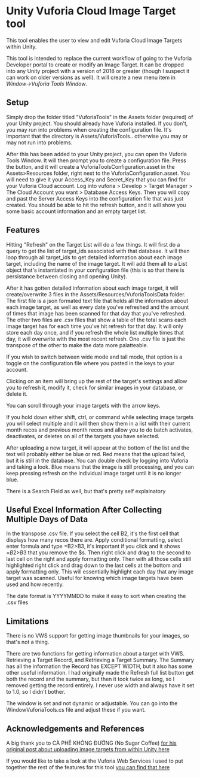 # Unity Vuforia Cloud Image Target tool

This tool enables the user to view and edit Vuforia Cloud Image Targets within Unity.

This tool is intended to replace the current workflow of going to the Vuforia Developer portal to create or modify an Image Target.  It can be dropped into any Unity project with a version of 2018 or greater (though I suspect it can work on older versions as well).  It will create a new menu item in *Window->Vuforia Tools Window*.  

## Setup
Simply drop the folder titled "VuforiaTools" in the Assets folder (required) of your Unity project. You should already have Vuforia installed. If you don't, you may run into problems when creating the configuration file. It's important that the directory is Assets/VuforiaTools.. otherwise you may or may not run into problems.

After this has been added to your Unity project, you can open the Vuforia Tools Window. It will then prompt you to create a configuration file. Press the button, and it will create a VuforiaToolsConfiguration.asset in the Assets>Resources folder, right next to the VuforiaConfiguration.asset. You will need to give it your Access_Key and Secret_Key that you can find for your Vuforia Cloud account. Log into vuforia > Develop > Target Manager > The Cloud Account you want > Database Access Keys. Then you will copy and past the Server Access Keys into the configuration file that was just created. You should be able to hit the refresh button, and it will show you some basic account information and an empty target list.

## Features
Hitting "Refresh" on the Target List will do a few things. It will first do a query to get the list of target_ids associated with that database. It will then loop through all target_ids to get detailed information about each image target, including the name of the image target. It will add them all to a List<TargetSummary> object that's instantiated in your configuration file (this is so that there is persistance between closing and opening Unity). 

After it has gotten detailed information about each image target, it will create/overwrite 3 files in the Assets/Resources/VuforiaToolsData folder. The first file is a json formated text file that holds all the information about each image target, as well as every date you've refreshed and the amount of times that image has been scanned for that day that you've refreshed. The other two files are .csv files that show a table of the total scans each image target has for each time you've hit refresh for that day. It will only store each day once, and if you refresh the whole list multiple times that day, it will overwrite with the most recent refresh. One .csv file is just the transpose of the other to make the data more palatteable. 

If you wish to switch between wide mode and tall mode, that option is a toggle on the configuration file where you pasted in the keys to your account.

Clicking on an item will bring up the rest of the target's settings and allow you to refresh it, modify it, check for similar images in your database, or delete it.

You can scroll through your image targets with the arrow keys.

If you hold down either shift, ctrl, or command while selecting image targets you will select multiple and it will then show them in a list with their current month recos and previous month recos and allow you to do batch activates, deactivates, or deletes on all of the targets you have selected.

After uploading a new target, it will appear at the bottom of the list and the text will probably either be blue or red. Red means that the upload failed, but it is still in the database. You can double check by logging into Vuforia and taking a look. Blue means that the image is still processing, and you can keep pressing refresh on the individual image target until it is no longer blue.

There is a Search Field as well, but that's pretty self explainatory

## Useful Excel Information After Collecting Multiple Days of Data
In the transpose .csv file. If you select the cell B2, it's the first cell that displays how many recos there are. Apply conditional formatting, select enter formula and type =B2>B3, it's important if you click and it shows =$B$2>$B$3 that you remove the $s. Then right click and drag to the second to last cell on the right and apply formatting only. Then with all those cells still highlighted right click and drag down to the last cells at the bottom and apply formatting only. This will essentially highlight each day that any image target was scanned. Useful for knowing which image targets have been used and how recently. 

The date format is YYYYMMDD to make it easy to sort when creating the .csv files

## Limitations
There is no VWS support for getting image thumbnails for your images, so that's not a thing.

There are two functions for getting information about a target with VWS. Retrieving a Target Record, and Retrieving a Target Summary. The Summary has all the information the Record has EXCEPT WIDTH, but it also has some other useful information. I had originally made the Refresh full list button get both the record and the summary, but then it took twice as long, so I removed getting the record entirely. I never use width and always have it set to 1.0, so I didn't bother.

The window is set and not dynamic or adjustable. You can go into the WindowVuforiaTools.cs file and adjust these if you want.

## Acknowledgements and References
A big thank you to CÀ PHÊ KHÔNG ĐƯỜNG (No Sugar Coffee) [for his original post about uploading image targets from within Unity here](https://breakdownblogs.wordpress.com/2015/11/13/adding-image-target-to-cloud-database-use-api-vuforia-and-www-unity/)

If you would like to take a look at the Vuforia Web Services I used to put together the rest of the features for this tool [you can find that here](https://library.vuforia.com/content/vuforia-library/en/articles/Solution/How-To-Use-the-Vuforia-Web-Services-API.html)
